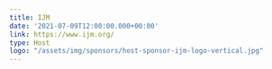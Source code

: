 ```yaml
---
title: IJM
date: '2021-07-09T12:00:00.000+00:00'
link: https://www.ijm.org/
type: Host
logo: "/assets/img/sponsors/host-sponsor-ijm-logo-vertical.jpg"
---
```

